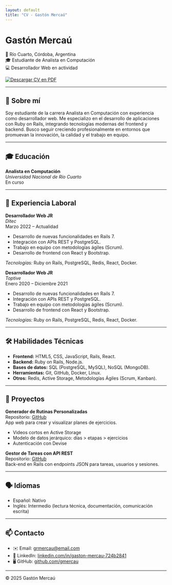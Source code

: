 ```yaml
---
layout: default
title: "CV - Gastón Mercaú"
---
```


# Gastón Mercaú

📍 Río Cuarto, Córdoba, Argentina  
🎓 Estudiante de Analista en Computación  
💻 Desarrollador Web en actividad  

[![Descargar CV en PDF](https://img.shields.io/badge/📄%20Descargar%20CV-PDF-blue)](assets/gaston-mercau-cv.pdf)

---

## 💬 Sobre mí

Soy estudiante de la carrera Analista en Computación con experiencia como desarrollador web. Me especializo en el desarrollo de aplicaciones con Ruby on Rails, integrando tecnologías modernas del frontend y backend. Busco seguir creciendo profesionalmente en entornos que promuevan la innovación, la calidad y el trabajo en equipo.

---

## 🎓 Educación

**Analista en Computación**  
*Universidad Nacional de Río Cuarto*  
En curso

---

## 💼 Experiencia Laboral

**Desarrollador Web JR**  
*Ditec*  
Marzo 2022 – Actualidad  
- Desarrollo de nuevas funcionalidades en Rails 7.  
- Integración con APIs REST y PostgreSQL.  
- Trabajo en equipo con metodologías ágiles (Scrum).  
- Desarrollo de frontend con React y Bootstrap.

*Tecnologías:* Ruby on Rails, PostgreSQL, Redis, React, Docker.

**Desarrollador Web JR**  
*Toptive*  
Enero 2020 – Diciembre 2021  
- Desarrollo de nuevas funcionalidades en Rails 7.  
- Integración con APIs REST y PostgreSQL.  
- Trabajo en equipo con metodologías ágiles (Scrum).  
- Desarrollo de frontend con React y Bootstrap.

*Tecnologías:* Ruby on Rails, PostgreSQL, Redis, React, Docker.

---

## 🛠️ Habilidades Técnicas

- **Frontend:** HTML5, CSS, JavaScript, Rails, React.  
- **Backend:** Ruby on Rails, Node.js.  
- **Bases de datos:** SQL (PostgreSQL, MySQL), NoSQL (MongoDB).   
- **Herramientas:** Git, GitHub, Docker, Linux.  
- **Otros:** Redis, Active Storage, Metodologías Ágiles (Scrum, Kanban).

---

## 📂 Proyectos

**Generador de Rutinas Personalizadas**  
Repositorio: [GitHub](https://github.com/usuario/rutinas-app)  
App web para crear y visualizar planes de ejercicios.  
- Videos cortos en Active Storage  
- Modelo de datos jerárquico: días > etapas > ejercicios  
- Autenticación con Devise  

**Gestor de Tareas con API REST**  
Repositorio: [GitHub](https://github.com/usuario/gestor-api)  
Back-end en Rails con endpoints JSON para tareas, usuarios y sesiones.

---

## 🗣️ Idiomas

- Español: Nativo  
- Inglés: Intermedio (lectura técnica, documentación, comunicación escrita)

---

## 📫 Contacto

- ✉️ Email: [grmercau@email.com](mailto:grmercau@email.com)  
- 💼 LinkedIn: [linkedin.com/in/gaston-mercau-724b2841](www.linkedin.com/in/gaston-mercau-724b2841)  
- 🖥️ GitHub: [github.com/gmercau](https://github.com/gmercau)

---

© 2025 Gastón Mercaú
